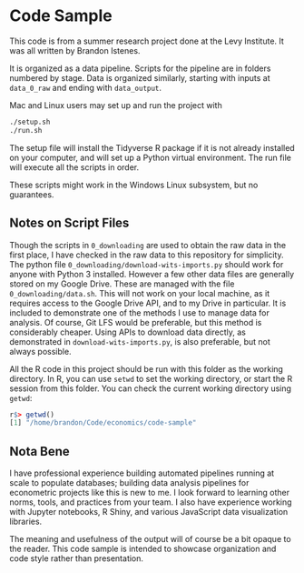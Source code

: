 # Code Sample

This code is from a summer research project done at the Levy Institute. It was all written
by Brandon Istenes.

It is organized as a data pipeline. Scripts for the pipeline are in folders numbered
by stage. Data is organized similarly, starting with inputs at `data_0_raw` and ending
with `data_output`.

Mac and Linux users may set up and run the project with

```sh
./setup.sh
./run.sh
```

The setup file will install the Tidyverse R package if it is not already installed on your computer, and
will set up a Python virtual environment. The run file will execute all the scripts in order.

These scripts might work in the Windows Linux subsystem, but no guarantees.

## Notes on Script Files

Though the scripts in `0_downloading` are used to obtain the raw
data in the first place, I have checked in the raw data to this repository for simplicity.
The python file `0_downloading/download-wits-imports.py` should work for anyone with Python 3
installed. However a few other data files are generally stored on my Google Drive. These are
managed with the file `0_downloading/data.sh`. This will not work on your local machine,
as it requires access to the Google Drive API, and to my Drive in particular. It is included to
demonstrate one of the methods I use to manage data for analysis. Of course, Git LFS would be
preferable, but this method is considerably cheaper. Using APIs to download data directly, as
demonstrated in `download-wits-imports.py`, is also preferable, but not always possible.

All the R code in this project should be run with this folder as the working directory. In R, you can
use `setwd` to set the working directory, or start the R session from this folder. You can check the
current working directory using `getwd`:

```r
r$> getwd()
[1] "/home/brandon/Code/economics/code-sample"
```

## Nota Bene

I have professional experience building automated pipelines running at scale to populate databases;
building data analysis pipelines for econometric projects like this is new to me. I look forward to learning
other norms, tools, and practices from your team. I also have experience working with Jupyter
notebooks, R Shiny, and various JavaScript data visualization libraries.

The meaning and usefulness of the output will of course be a bit opaque to the reader. This code
sample is intended to showcase organization and code style rather than presentation.
